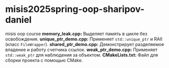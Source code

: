 # misis2025spring-oop-sharipov-daniel
misis oop course
**memory_leak.cpp:** Выделяет память в цикле без освобождения.
**unique_ptr_demo.cpp:** Применяет `std::unique_ptr` и RAII (класс `FileWrapper`).
**shared_ptr_demo.cpp:** Демонстрирует разделяемое владение и работу счетчика ссылок.
**weak_ptr_demo.cpp:** Применяет `std::weak_ptr` для наблюдения за объектом.
**CMakeLists.txt:** Файл для сборки проекта с помощью CMake.